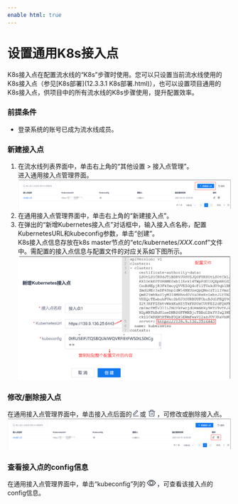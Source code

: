```yaml
---
enable html: true
---
```

# 设置通用K8s接入点

K8s接入点在配置流水线的“K8s”步骤时使用。您可以只设置当前流水线使用的K8s接入点（参见[K8s部署](12.3.3.1 K8s部署.html)），也可以设置项目通用的K8s接入点，供项目中的所有流水线的K8s步骤使用，提升配置效率。

### 前提条件
* 登录系统的账号已成为流水线成员。

### 新建接入点       
1. 在流水线列表界面中，单击右上角的“其他设置 > 接入点管理”。                       
    进入通用接入点管理界面。                      
    <img src="fig/流水线-通用接入点列表.png" style="zoom:50%">
2. 在通用接入点管理界面中，单击右上角的“新建接入点”。
3. 在弹出的“新增Kubernetes接入点”对话框中，输入接入点名称，配置KubernetesURL和kubeconfig参数，单击“创建”。               
    K8s接入点信息存放在k8s master节点的“etc/kubernetes/_XXX_.conf”文件中。需配置的接入点信息与配置文件的对应关系如下图所示。                   
    <img src="fig/流水线-K8s-01.png" style="zoom:50%">

### 修改/删除接入点                              
在通用接入点管理界面中，单击接入点后面的![](fig/modify-02.png)或![](fig/delete01.png)，可修改或删除接入点。                    
<img src="fig/流水线-删除通用接入点.png" style="zoom:50%">

### 查看接入点的config信息                          
在通用接入点管理界面中，单击“kubeconfig”列的![](fig/查看历史.png)，可查看该接入点的config信息。
